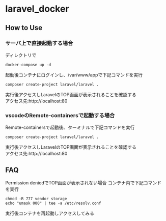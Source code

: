 # laravel_docker

## How to Use
### サーバ上で直接起動する場合
ディレクトリで
```
docker-compose up -d
```
起動後コンテナにログインし、/var/www/appで下記コマンドを実行 
```
composer create-project laravel/laravel . 
```

実行後アクセスしLaravelのTOP画面が表示されることを確認する <br>
アクセス先:http://localhost:80 

### vscodeのRemote-containersで起動する場合 
Remote-containersで起動後、ターミナルで下記コマンドを実行 
```
composer create-project laravel/laravel . 
```

実行後アクセスしLaravelのTOP画面が表示されることを確認する <br>
アクセス先:http://localhost:80 


## FAQ 
Permission deniedでTOP画面が表示されない場合 
コンテナ内で下記コマンドを実行 
```
chmod -R 777 vendor storage 
echo "umask 000" | tee -a /etc/resolv.conf 
```
実行後コンテナを再起動しアクセスしてみる 
